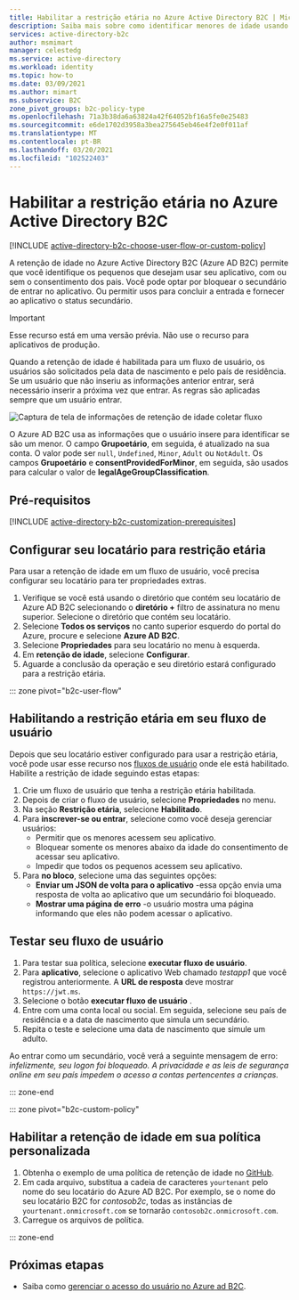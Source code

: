 ```yaml
---
title: Habilitar a restrição etária no Azure Active Directory B2C | Microsoft Docs
description: Saiba mais sobre como identificar menores de idade usando seu aplicativo.
services: active-directory-b2c
author: msmimart
manager: celestedg
ms.service: active-directory
ms.workload: identity
ms.topic: how-to
ms.date: 03/09/2021
ms.author: mimart
ms.subservice: B2C
zone_pivot_groups: b2c-policy-type
ms.openlocfilehash: 71a3b38da6a63824a42f64052bf16a5fe0e25483
ms.sourcegitcommit: e6de1702d3958a3bea275645eb46e4f2e0f011af
ms.translationtype: MT
ms.contentlocale: pt-BR
ms.lasthandoff: 03/20/2021
ms.locfileid: "102522403"
---
```

# <a name="enable-age-gating-in-azure-active-directory-b2c"></a>Habilitar a restrição etária no Azure Active Directory B2C

[!INCLUDE [active-directory-b2c-choose-user-flow-or-custom-policy](../../includes/active-directory-b2c-choose-user-flow-or-custom-policy.md)]

A retenção de idade no Azure Active Directory B2C (Azure AD B2C) permite que você identifique os pequenos que desejam usar seu aplicativo, com ou sem o consentimento dos pais. Você pode optar por bloquear o secundário de entrar no aplicativo. Ou permitir usos para concluir a entrada e fornecer ao aplicativo o status secundário. 

>[!IMPORTANT]
>Esse recurso está em uma versão prévia. Não use o recurso para aplicativos de produção.
>

Quando a retenção de idade é habilitada para um fluxo de usuário, os usuários são solicitados pela data de nascimento e pelo país de residência. Se um usuário que não inseriu as informações anterior entrar, será necessário inserir a próxima vez que entrar. As regras são aplicadas sempre que um usuário entrar.

![Captura de tela de informações de retenção de idade coletar fluxo](./media/age-gating/age-gating-information-gathering.png)

O Azure AD B2C usa as informações que o usuário insere para identificar se são um menor. O campo **Grupoetário**, em seguida, é atualizado na sua conta. O valor pode ser `null`, `Undefined`, `Minor`, `Adult` ou `NotAdult`.  Os campos **Grupoetário** e **consentProvidedForMinor**, em seguida, são usados para calcular o valor de **legalAgeGroupClassification**.


## <a name="prerequisites"></a>Pré-requisitos

[!INCLUDE [active-directory-b2c-customization-prerequisites](../../includes/active-directory-b2c-customization-prerequisites.md)]

## <a name="set-up-your-tenant-for-age-gating"></a>Configurar seu locatário para restrição etária

Para usar a retenção de idade em um fluxo de usuário, você precisa configurar seu locatário para ter propriedades extras.

1. Verifique se você está usando o diretório que contém seu locatário de Azure AD B2C selecionando o **diretório +** filtro de assinatura no menu superior. Selecione o diretório que contém seu locatário.
1. Selecione **Todos os serviços** no canto superior esquerdo do portal do Azure, procure e selecione **Azure AD B2C**.
1. Selecione **Propriedades** para seu locatário no menu à esquerda.
1. Em **retenção de idade**, selecione **Configurar**.
1. Aguarde a conclusão da operação e seu diretório estará configurado para a restrição etária.

::: zone pivot="b2c-user-flow"

## <a name="enable-age-gating-in-your-user-flow"></a>Habilitando a restrição etária em seu fluxo de usuário

Depois que seu locatário estiver configurado para usar a restrição etária, você pode usar esse recurso nos [fluxos de usuário](user-flow-versions.md) onde ele está habilitado. Habilite a restrição de idade seguindo estas etapas:

1. Crie um fluxo de usuário que tenha a restrição etária habilitada.
1. Depois de criar o fluxo de usuário, selecione **Propriedades** no menu.
1. Na seção **Restrição etária**, selecione **Habilitado**.
1. Para **inscrever-se ou entrar**, selecione como você deseja gerenciar usuários:
    - Permitir que os menores acessem seu aplicativo.
    - Bloquear somente os menores abaixo da idade do consentimento de acessar seu aplicativo.
    - Impedir que todos os pequenos acessem seu aplicativo.
1. Para **no bloco**, selecione uma das seguintes opções:
    - **Enviar um JSON de volta para o aplicativo** -essa opção envia uma resposta de volta ao aplicativo que um secundário foi bloqueado.
    - **Mostrar uma página de erro** -o usuário mostra uma página informando que eles não podem acessar o aplicativo.

## <a name="test-your-user-flow"></a>Testar seu fluxo de usuário

1. Para testar sua política, selecione **executar fluxo de usuário**.
1. Para **aplicativo**, selecione o aplicativo Web chamado *testapp1* que você registrou anteriormente. A **URL de resposta** deve mostrar `https://jwt.ms`.
1. Selecione o botão **executar fluxo de usuário** .
1. Entre com uma conta local ou social. Em seguida, selecione seu país de residência e a data de nascimento que simula um secundário. 
1. Repita o teste e selecione uma data de nascimento que simule um adulto.  

Ao entrar como um secundário, você verá a seguinte mensagem de erro: *infelizmente, seu logon foi bloqueado. A privacidade e as leis de segurança online em seu país impedem o acesso a contas pertencentes a crianças.*

::: zone-end

::: zone pivot="b2c-custom-policy"

## <a name="enable-age-gating-in-your-custom-policy"></a>Habilitar a retenção de idade em sua política personalizada

1. Obtenha o exemplo de uma política de retenção de idade no [GitHub](https://github.com/azure-ad-b2c/samples/tree/master/age-gating).
1. Em cada arquivo, substitua a cadeia de caracteres `yourtenant` pelo nome do seu locatário do Azure AD B2C. Por exemplo, se o nome do seu locatário B2C for *contosob2c*, todas as instâncias de `yourtenant.onmicrosoft.com` se tornarão `contosob2c.onmicrosoft.com`.
1. Carregue os arquivos de política.

::: zone-end

## <a name="next-steps"></a>Próximas etapas

- Saiba como [gerenciar o acesso do usuário no Azure ad B2C](manage-user-access.md).

